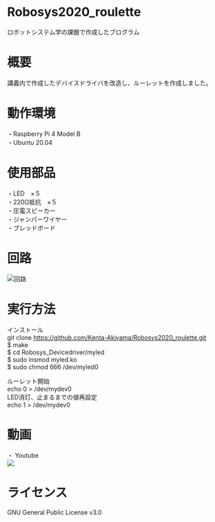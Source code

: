 # Robosys2020_roulette
ロボットシステム学の課題で作成したブログラム  

# 概要
講義内で作成したデバイスドライバを改造し、ルーレットを作成しました。  

# 動作環境
・Raspberry Pi 4 Model B  
・Ubuntu 20.04  

# 使用部品
・LED　×５  
・220Ω抵抗　×５  
・圧電スピーカー  
・ジャンパーワイヤー  
・ブレッドボード  

# 回路
![回路](https://imgur.com/7kY2hSa)
# 実行方法

インストール  
git clone https://github.com/Kenta-Akiyama/Robosys2020_roulette.git  
$ make  
$ cd Robosys_Devicedriver/myled  
$ sudo insmod myled.ko  
$ sudo chmod 666 /dev/myled0  

ルーレット開始  
echo 0 > /dev/mydev0  
LED消灯、止まるまでの値再設定  
echo 1 > /dev/mydev0  


# 動画
・ Youtube  
[![](https://img.youtube.com/vi/Mp_nhySBATs/0.jpg)](https://www.youtube.com/watch?v=Mp_nhySBATs)  
# ライセンス
GNU General Public License v3.0  

